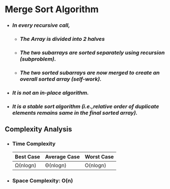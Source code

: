 # **Merge Sort Algorithm**
- ### _In every recursive call,_
  - ### _The Array is divided into 2 halves_
  - ### _The two subarrays are sorted separately using recursion (subproblem)._
  - ### _The two sorted subarrays are now merged to create an overall sorted array (self-work)._
- ### _It is not an in-place algorithm._
- ### _It is a stable sort algorithm (i.e.,relative order of duplicate elements remains same in the final sorted array)._

## **Complexity Analysis**

- ### Time Complexity 
    |Best Case|Average Case|Worst Case|
    |-|-|-|
    |Ω(nlogn)|Θ(nlogn)|O(nlogn)|

- ### Space Complexity: O(n)